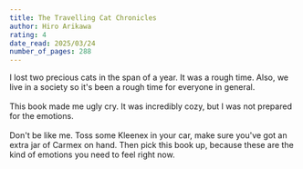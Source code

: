 ```yaml
---
title: The Travelling Cat Chronicles
author: Hiro Arikawa
rating: 4
date_read: 2025/03/24
number_of_pages: 288
---
```


I lost two precious cats in the span of a year. It was a rough time. Also, we live in a society so it's been a rough time for everyone in general. <br/><br/>This book made me ugly cry. It was incredibly cozy, but I was not prepared for the emotions. <br/><br/>Don't be like me. Toss some Kleenex in your car, make sure you've got an extra jar of Carmex on hand. Then pick this book up, because these are the kind of emotions you need to feel right now.